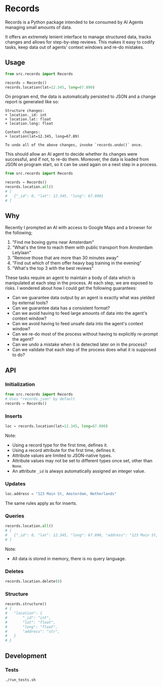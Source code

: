 # Records

Records is a Python package intended to be consumed by AI Agents managing small amounts of data.

It offers an extremely lenient interface to manage structured data, tracks changes and allows for step-by-step reviews. This makes it easy to codify tasks, keep data out of agents' context windows and re-do mistakes.

## Usage

```python
from src.records import Records

records = Records()
records.location(lat=12.345, long=67.890)
```

On program end, the data is automatically persisted to JSON and a change report is generated like so:

```text
Structure changes:
+ location._id: int
+ location.lat: float
+ location.long: float

Content changes:
+ location(lat=12.345, long=67.89)

To undo all of the above changes, invoke `records.undo()` once.
```

This should allow an AI agent to decide whether its changes were successful, and if not, to re-do them.
Moreover, the data is loaded from JSON on program start, so it can be used again on a next step in a process.

```python
from src.records import Records

records = Records()
records.location.all()
# [
#	{"_id": 0, "lat": 12.345, "long": 67.890}
# ]
```

## Why

Recently I prompted an AI with access to Google Maps and a browser for the following;

1. "Find me boxing gyms near Amsterdam"
2. "What's the time to reach them with public transport from Amsterdam Lelylaan"
3. "Remove those that are more than 30 minutes away"
4. "Find out which of them offer heavy bag training in the evening"
5. "What's the top 3 with the best reviews"

These tasks require an agent to maintain a body of data which is manipulated at each step in the process.
At each step, we are exposed to risks. I wondered about how I could get the following guarantees:

- Can we guarantee data output by an agent is exactly what was yielded by external tools?
- Can we guarantee data has a consistent format?
- Can we avoid having to feed large amounts of data into the agent's context window?
- Can we avoid having to feed unsafe data into the agent's context window?
- Can we re-do most of the process without having to explicitly re-prompt the agent?
- Can we undo a mistake when it is detected later on in the process?
- Can we validate that each step of the process does what it is supposed to do?

## API

### Initialization

```python
from src.records import Records
# Uses "records.json" by default
records = Records()
```

### Inserts

```python
loc = records.location(lat=12.345, long=67.890)
```

Note:
- Using a record type for the first time, defines it.
- Using a record attribute for the first time, defines it.
- Attribute values are limited to JSON-native types.
- Attribute values may not be set to different types once set, other than `None`.
- An attribute `_id` is always automatically assigned an integer value.

### Updates

```python
loc.address = "123 Main St, Amsterdam, Netherlands"
```

The same rules apply as for inserts.

### Queries

```python
records.location.all()
# [
#	{"_id": 0, "lat": 12.345, "long": 67.890, "address": "123 Main St, Amsterdam, Netherlands"}
# ]
```

Note:
- All data is stored in memory, there is no query language.

### Deletes

```python
records.location.delete(0)
```

### Structure

```python
records.structure()
# {
#	"location": {
#       "_id": "int",
#		"lat": "float", 
#		"long": "float",
#		"address": "str",
#	}
# }
```
## Development

### Tests

```bash
./run_tests.sh
```
